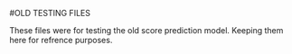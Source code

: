 #OLD TESTING FILES

These files were for testing the old score prediction model. Keeping them here for refrence purposes.